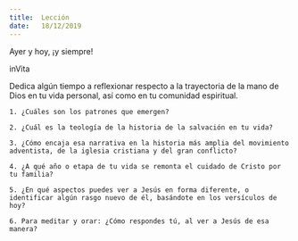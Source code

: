 ```yaml
---
title:  Lección
date:   18/12/2019
---
```


Ayer y hoy, ¡y siempre! 

inVita 

Dedica algún tiempo a reflexionar respecto a la trayectoria de la mano de Dios en tu vida personal, así como en tu comunidad espiritual. 

`1. ¿Cuáles son los patrones que emergen?`

`2. ¿Cuál es la teología de la historia de la salvación en tu vida?`

`3. ¿Cómo encaja esa narrativa en la historia más amplia del movimiento adventista, de la iglesia cristiana y del gran conflicto?`

`4. ¿A qué año o etapa de tu vida se remonta el cuidado de Cristo por tu familia?`

`5. ¿En qué aspectos puedes ver a Jesús en forma diferente, o identificar algún rasgo nuevo de él, basándote en los versículos de hoy?`

`6. Para meditar y orar: ¿Cómo respondes tú, al ver a Jesús de esa manera?`